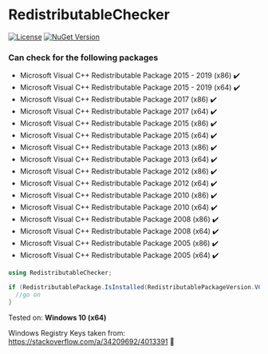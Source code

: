 # RedistributableChecker

[![License](http://img.shields.io/badge/license-MIT-green.svg?style=flat-square)](https://github.com/bitbeans/RedistributableChecker/blob/master/LICENSE.md) [![NuGet Version](https://img.shields.io/nuget/v/RedistributableChecker.svg?style=flat-square)](https://www.nuget.org/packages/RedistributableChecker/)

### Can check for the following packages ###
- Microsoft Visual C++ Redistributable Package 2015 - 2019 (x86) :heavy_check_mark:
- Microsoft Visual C++ Redistributable Package 2015 - 2019 (x64) :heavy_check_mark:
- Microsoft Visual C++ Redistributable Package 2017 (x86) :heavy_check_mark:
- Microsoft Visual C++ Redistributable Package 2017 (x64) :heavy_check_mark:
- Microsoft Visual C++ Redistributable Package 2015 (x86) :heavy_check_mark:
- Microsoft Visual C++ Redistributable Package 2015 (x64) :heavy_check_mark:
- Microsoft Visual C++ Redistributable Package 2013 (x86) :heavy_check_mark:
- Microsoft Visual C++ Redistributable Package 2013 (x64) :heavy_check_mark:
- Microsoft Visual C++ Redistributable Package 2012 (x86) :heavy_check_mark:
- Microsoft Visual C++ Redistributable Package 2012 (x64) :heavy_check_mark:
- Microsoft Visual C++ Redistributable Package 2010 (x86) :heavy_check_mark:
- Microsoft Visual C++ Redistributable Package 2010 (x64) :heavy_check_mark:
- Microsoft Visual C++ Redistributable Package 2008 (x86) :heavy_check_mark:
- Microsoft Visual C++ Redistributable Package 2008 (x64) :heavy_check_mark:
- Microsoft Visual C++ Redistributable Package 2005 (x86) :heavy_check_mark:
- Microsoft Visual C++ Redistributable Package 2005 (x64) :heavy_check_mark:

```csharp 
using RedistributableChecker;

if (RedistributablePackage.IsInstalled(RedistributablePackageVersion.VC2017x64)) {
  //go on
}
```

Tested on: **Windows 10 (x64)**
   
Windows Registry Keys taken from: https://stackoverflow.com/a/34209692/4013391 :green_heart:


